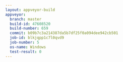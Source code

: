 ```yaml
---
layout: appveyor-build
appveyor:
  branch: master
  build-id: 47608520
  build-number: 659
  commit: b09b7c3a214387da5b7df25f0a094dee942cb501
  job-id: blkjqpp1c7l0qvd9
  job-number: 5
  os-name: Windows
  test-result: 0
---
```

